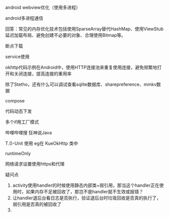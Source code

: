 
android webview优化（使用多进程）

android多进程通信

回答：常见的内存优化技术包括使用SparseArray替代HashMap、使用ViewStub延迟加载布局、避免创建不必要的对象、合理使用Bitmap等。


断点下载

service使用

okhttp代码示例在Android中，使用HTTP连接池来重复使用连接，避免频繁地打开和关闭连接，提高连接的重用率

除了Stetho，还有什么可以调试查看sqlite数据库、sharepreference、mmkv数据

compose

代码动态下发


多个if用工厂模式

哔哩哔哩搜 狂神说Java


T.()-Unit 使用 eg在 KueOkHttp 类中

runtimeOnly 

网络请求设置使用https和代理


疑问点
1. activity使用handler的时候使用静态内部类+弱引用，那当这个handler正在使用时，如果内存不足被回收了，那岂不是handler就不生效或报错？
2. 让handler退后台看日志是否执行，验证退后台时垃圾回收是否真的执行了，弱引用是否真的被回收了
3. 